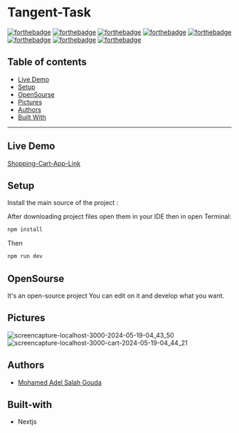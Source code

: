 # Tangent-Task


[![forthebadge](https://forthebadge.com/images/badges/built-with-love.svg)](https://forthebadge.com)
[![forthebadge](https://forthebadge.com/images/badges/built-by-developers.svg)](https://forthebadge.com)
[![forthebadge](https://forthebadge.com/images/badges/uses-git.svg)](https://forthebadge.com)
[![forthebadge](https://forthebadge.com/images/badges/made-with-javascript.svg)](https://forthebadge.com)
[![forthebadge](https://forthebadge.com/images/badges/uses-html.svg)](https://forthebadge.com)
[![forthebadge](https://forthebadge.com/images/badges/uses-css.svg)](https://forthebadge.com)
[![forthebadge](https://forthebadge.com/images/badges/powered-by-coffee.svg)](https://forthebadge.com)
[![forthebadge](https://forthebadge.com/images/badges/uses-js.svg)](https://forthebadge.com)

## Table of contents
* [Live Demo](#live-demo)
* [Setup](#setup)
* [OpenSourse](#opensourse)
* [Pictures](#pictures)
* [Authors](#authors)
* [Built With](#built-with)
***

## Live Demo

[Shopping-Cart-App-Link](https://tangent-task.vercel.app/)


## Setup

Install the main source of the project :

After downloading project files open them in your IDE then in open Terminal:

```bash
npm install 
```

Then

```bash
npm run dev 
```


## OpenSourse

  It's an open-source project You can edit on it and develop what you want.


## Pictures

![screencapture-localhost-3000-2024-05-19-04_43_50](https://github.com/Mohamedadelsaleh/Tangent-Task/assets/26310663/491fe0cb-0d88-4ccb-ae76-b1535aa04112)
![screencapture-localhost-3000-cart-2024-05-19-04_44_21](https://github.com/Mohamedadelsaleh/Tangent-Task/assets/26310663/38b6f383-e97d-43c0-a2cd-4a69dda64f38)


## Authors
* [Mohamed Adel Salah Gouda](https://github.com/Mohamedadelsaleh)

## Built-with
* Nextjs
